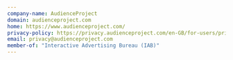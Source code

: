 ```yaml
---
company-name: AudienceProject
domain: audienceproject.com
home: https://www.audienceproject.com/
privacy-policy: https://privacy.audienceproject.com/en-GB/for-users/privacy-policy/
email: privacy@audienceproject.com
member-of: "Interactive Advertising Bureau (IAB)"
---
```




